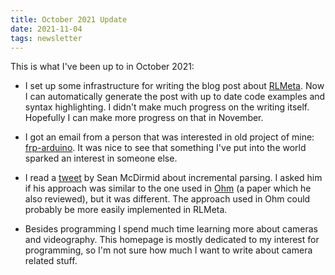 ```yaml
---
title: October 2021 Update
date: 2021-11-04
tags: newsletter
---
```


This is what I've been up to in October 2021:

* I set up some infrastructure for writing the blog post about
  [RLMeta](/writing/rlmeta-poster-2/index.html). Now I can automatically
  generate the post with up to date code examples and syntax highlighting.  I
  didn't make much progress on the writing itself. Hopefully I can make more
  progress on that in November.

* I got an email from a person that was interested in old project of mine:
  [frp-arduino](https://github.com/frp-arduino/frp-arduino). It was nice to see
  that something I've put into the world sparked an interest in someone else.

* I read a
  [tweet](https://twitter.com/seanmcdirmid18/status/1448500893331058692) by
  Sean McDirmid about incremental parsing. I asked him if his approach was
  similar to the one used in
  [Ohm](https://ohmlang.github.io/pubs/sle2017/incremental-packrat-parsing.pdf)
  (a paper which he also reviewed), but it was different. The approach used in
  Ohm could probably be more easily implemented in RLMeta.

* Besides programming I spend much time learning more about cameras and
  videography. This homepage is mostly dedicated to my interest for
  programming, so I'm not sure how much I want to write about camera related
  stuff.
